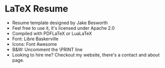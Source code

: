 # LaTeX Resume

* Resume template designed by Jake Besworth
* Feel free to use it, it's licensed under Apache 2.0
* Compiled with PDFLaTeX or LuaLaTeX
* Font: Libre Baskerville
* Icons: Font Awesome
* B&W: Uncomment the \PRINT line
* Looking to hire me? Checkout my website, there's a contact and about page.

